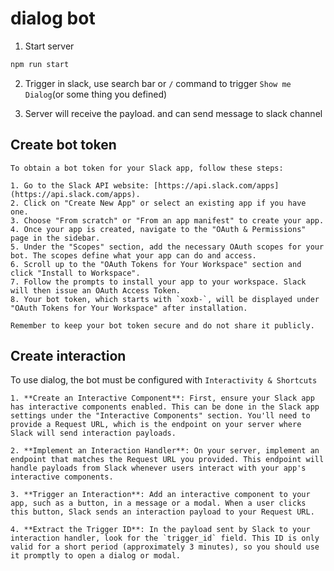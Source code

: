 # dialog bot

1. Start server
  ```bash
  npm run start
  ```

2. Trigger
  in slack, use search bar or `/` command to trigger `Show me Dialog`(or some thing you defined)

3. Server will receive the payload. and can send message to slack channel

## Create bot token

```
To obtain a bot token for your Slack app, follow these steps:

1. Go to the Slack API website: [https://api.slack.com/apps](https://api.slack.com/apps).
2. Click on "Create New App" or select an existing app if you have one.
3. Choose "From scratch" or "From an app manifest" to create your app.
4. Once your app is created, navigate to the "OAuth & Permissions" page in the sidebar.
5. Under the "Scopes" section, add the necessary OAuth scopes for your bot. The scopes define what your app can do and access.
6. Scroll up to the "OAuth Tokens for Your Workspace" section and click "Install to Workspace".
7. Follow the prompts to install your app to your workspace. Slack will then issue an OAuth Access Token.
8. Your bot token, which starts with `xoxb-`, will be displayed under "OAuth Tokens for Your Workspace" after installation.

Remember to keep your bot token secure and do not share it publicly.
```

## Create interaction

To use dialog, the bot must be configured with `Interactivity & Shortcuts`

```
1. **Create an Interactive Component**: First, ensure your Slack app has interactive components enabled. This can be done in the Slack app settings under the "Interactive Components" section. You'll need to provide a Request URL, which is the endpoint on your server where Slack will send interaction payloads.

2. **Implement an Interaction Handler**: On your server, implement an endpoint that matches the Request URL you provided. This endpoint will handle payloads from Slack whenever users interact with your app's interactive components.

3. **Trigger an Interaction**: Add an interactive component to your app, such as a button, in a message or a modal. When a user clicks this button, Slack sends an interaction payload to your Request URL.

4. **Extract the Trigger ID**: In the payload sent by Slack to your interaction handler, look for the `trigger_id` field. This ID is only valid for a short period (approximately 3 minutes), so you should use it promptly to open a dialog or modal.
```
